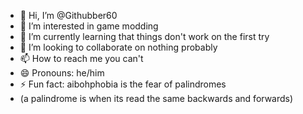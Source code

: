 - 👋 Hi, I’m @Githubber60
- 👀 I’m interested in game modding
- 🌱 I’m currently learning that things don't work on the first try
- 💞️ I’m looking to collaborate on nothing probably
- 📫 How to reach me you can't 
- 😄 Pronouns: he/him
- ⚡ Fun fact: aibohphobia is the fear of palindromes
- (a palindrome is when its read the same backwards and forwards)

<!---
Githubber60/Githubber60 is a ✨ special ✨ repository because its `README.md` (this file) appears on your GitHub profile.
You can click the Preview link to take a look at your changes.
--->
